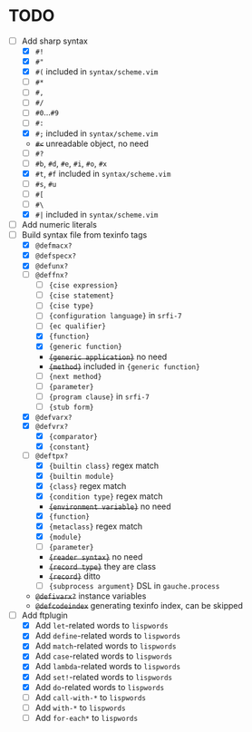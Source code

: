 # TODO

- [ ] Add sharp syntax
    - [x] `#!`
    - [x] `#"`
    - [x] `#(` included in `syntax/scheme.vim`
    - [ ] `#*`
    - [ ] `#,`
    - [ ] `#/`
    - [ ] `#0`...`#9`
    - [ ] `#:`
    - [x] `#;` included in `syntax/scheme.vim`
    - ~~`#<`~~ unreadable object, no need
    - [ ] `#?`
    - [ ] `#b`, `#d`, `#e`, `#i`, `#o`, `#x`
    - [x] `#t`, `#f` included in `syntax/scheme.vim`
    - [ ] `#s`, `#u`
    - [ ] `#[`
    - [ ] `#\`
    - [x] `#|` included in `syntax/scheme.vim`
- [ ] Add numeric literals
- [ ] Build syntax file from texinfo tags
    - [x] `@defmacx?`
    - [x] `@defspecx?`
    - [x] `@defunx?`
    - [ ] `@deffnx?`
        - [ ] `{cise expression}`
        - [ ] `{cise statement}`
        - [ ] `{cise type}`
        - [ ] `{configuration language}` in `srfi-7`
        - [ ] `{ec qualifier}`
        - [x] `{function}`
        - [x] `{generic function}`
        - ~~`{generic application}`~~ no need
        - ~~`{method}`~~ included in `{generic function}`
        - [ ] `{next method}`
        - [ ] `{parameter}`
        - [ ] `{program clause}` in `srfi-7`
        - [ ] `{stub form}`
    - [x] `@defvarx?`
    - [x] `@defvrx?`
        - [x] `{comparator}`
        - [x] `{constant}`
    - [ ] `@deftpx?`
        - [x] `{builtin class}` regex match
        - [x] `{builtin module}`
        - [x] `{class}` regex match
        - [x] `{condition type}` regex match
        - ~~`{environment variable}`~~ no need
        - [x] `{function}`
        - [x] `{metaclass}` regex match
        - [x] `{module}`
        - [ ] `{parameter}`
        - ~~`{reader syntax}`~~ no need
        - ~~`{record type}`~~ they are class
        - ~~`{record}`~~ ditto
        - [ ] `{subprocess argument}` DSL in `gauche.process`
    - ~~`@defivarx?`~~ instance variables
    - ~~`@defcodeindex`~~ generating texinfo index, can be skipped
- [ ] Add ftplugin
    - [x] Add `let`-related words to `lispwords`
    - [x] Add `define`-related words to `lispwords`
    - [x] Add `match`-related words to `lispwords`
    - [x] Add `case`-related words to `lispwords`
    - [x] Add `lambda`-related words to `lispwords`
    - [x] Add `set!`-related words to `lispwords`
    - [x] Add `do`-related words to `lispwords`
    - [ ] Add `call-with-*` to `lispwords`
    - [ ] Add `with-*` to `lispwords`
    - [ ] Add `for-each*` to `lispwords`
